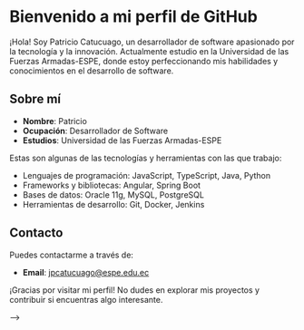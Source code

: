 # Bienvenido a mi perfil de GitHub

¡Hola! Soy Patricio Catucuago, un desarrollador de software apasionado por la tecnología y la innovación. Actualmente estudio en la Universidad de las Fuerzas Armadas-ESPE, donde estoy perfeccionando mis habilidades y conocimientos en el desarrollo de software.

## Sobre mí

- **Nombre**: Patricio
- **Ocupación**: Desarrollador de Software
- **Estudios**: Universidad de las Fuerzas Armadas-ESPE

Estas son algunas de las tecnologías y herramientas con las que trabajo:

- Lenguajes de programación: JavaScript, TypeScript, Java, Python
- Frameworks y bibliotecas: Angular, Spring Boot
- Bases de datos: Oracle 11g, MySQL, PostgreSQL
- Herramientas de desarrollo: Git, Docker, Jenkins

## Contacto

Puedes contactarme a través de:

- **Email**: jpcatucuago@espe.edu.ec

¡Gracias por visitar mi perfil! No dudes en explorar mis proyectos y contribuir si encuentras algo interesante.

-->
